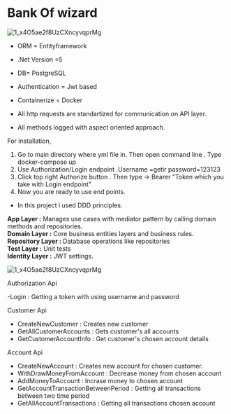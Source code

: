# Bank Of wizard

![1_x4O5ae2f8UzCXncyvqprMg](https://i.ibb.co/MZ5GSj7/wizardbank.png)

* ORM = Entityframework
* .Net Version =5
* DB= PostgreSQL
* Authentication = Jwt based 
* Containerize = Docker

* All http requests are standartized for communication on API layer.

* All methods logged  with aspect oriented approach.

For installation,

1. Go to main directory where yml file in. Then open command line . Type  docker-compose up  <br/>
2. Use Authorization/Login endpoint .Username =getir password=123123 <br/>
3. Click top right Authorize button . Then type -> Bearer "Token which you take with Login endpoint" <br/>
4. Now you are ready to use end points.


* In this project i used DDD principles.

<b>App Layer            :</b> Manages use cases with mediator pattern by calling domain methods and repositories. <br/>
<b>Domain Layer         :</b> Core business entities layers and business rules. <br/>
<b>Repository Layer     :</b> Database operations like repositories <br/>
<b>Test Layer           :</b> Unit tests<br/>
<b>Identity Layer       :</b> JWT settings. <br/>


![1_x4O5ae2f8UzCXncyvqprMg](https://i.ibb.co/h8BqQcP/ddd.png)

Authorization Api

-Login : Getting a token with using username and password

Customer Api

- CreateNewCustomer : Creates new customer
- GetAllCustomerAccounts : Gets customer's all accounts
- GetCustomerAccountInfo : Get customer's chosen account details

Account Api

- CreateNewAccount : Creates new account for chosen customer.
- WithDrawMoneyFromAccount :  Decrease money from chosen account
- AddMoneyToAccount : Incrase  money to chosen account
- GetAccountTransactionBetweenPeriod : Getting all transactions between two time period
- GetAllAccountTransactions : Getting all transactions chosen account







